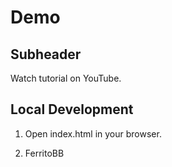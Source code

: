 # Demo

## Subheader

Watch tutorial on YouTube.


## Local Development

1. Open index.html in your browser.

2. FerritoBB